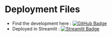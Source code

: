 # Deployment Files
- Find the development here : [![GitHub Badge](https://img.shields.io/badge/GitHub-grey?style=flat&logo=github&logoColor=white)](https://github.com/EDafee1/bk_hungarian_heart_disease_dev)
- Deployed in Streamlit : [![Streamlit Badge](https://img.shields.io/badge/Streamlit-red?style=flat&logo=streamlit&logoColor=white)](https://bkheartdiseaseclassification.streamlit.app/)
